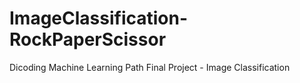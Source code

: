 # ImageClassification-RockPaperScissor

Dicoding Machine Learning Path Final Project - Image Classification
